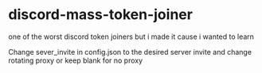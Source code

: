 # discord-mass-token-joiner
one of the worst discord token joiners but i made it cause i wanted to learn

Change sever_invite in config.json to the desired server invite and change rotating proxy or keep blank for no proxy
